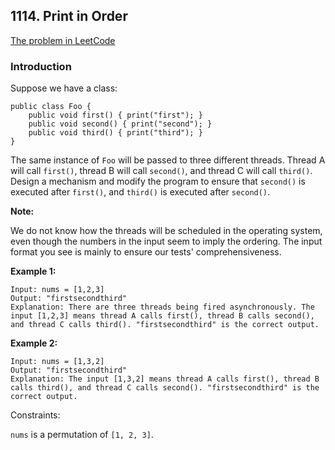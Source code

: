 ## 1114. Print in Order

[The problem in LeetCode](https://leetcode.com/problems/print-in-order/)

### Introduction

Suppose we have a class:

```
public class Foo {
    public void first() { print("first"); }
    public void second() { print("second"); }
    public void third() { print("third"); }
}
```

The same instance of `Foo` will be passed to three different threads. 
Thread A will call `first()`, thread B will call `second()`, 
and thread C will call `third()`. 
Design a mechanism and modify the program to ensure that `second()` is executed after `first()`, 
and `third()` is executed after `second()`.

**Note:**

We do not know how the threads will be scheduled in the operating system, 
even though the numbers in the input seem to imply the ordering. 
The input format you see is mainly to ensure our tests' comprehensiveness.



**Example 1:**
```
Input: nums = [1,2,3]
Output: "firstsecondthird"
Explanation: There are three threads being fired asynchronously. The input [1,2,3] means thread A calls first(), thread B calls second(), and thread C calls third(). "firstsecondthird" is the correct output.
```

**Example 2:**
```
Input: nums = [1,3,2]
Output: "firstsecondthird"
Explanation: The input [1,3,2] means thread A calls first(), thread B calls third(), and thread C calls second(). "firstsecondthird" is the correct output.
```

Constraints:

`nums` is a permutation of `[1, 2, 3]`.
